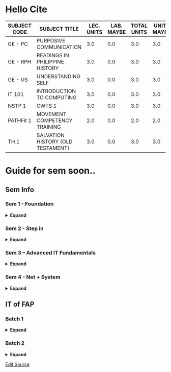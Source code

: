 <title>BSIT CITE</title><link rel="shortcut icon" type="image/x-icon" href="https://ise.web.app/fa/27.png">

<link rel="preload" as="style" href="https://actwu.github.io/md2.css">
<link rel="stylesheet" href="https://actwu.github.io/md2.css">

# Hello Cite

| SUBJECT CODE | SUBJECT TITLE                          | LEC. UNITS | LAB. MAYBE | TOTAL UNITS | UNITS MAYBE |
|--------------|-----------------------------------------|------------|------------|--------------|--------------|
| GE - PC      | PURPOSIVE COMMUNICATION                | 3.0        | 0.0        | 3.0          | 3.0          |
| GE - RPH     | READINGS IN PHILIPPINE HISTORY         | 3.0        | 0.0        | 3.0          | 3.0          |
| GE - US      | UNDERSTANDING SELF                     | 3.0        | 0.0        | 3.0          | 3.0          |
| IT 101       | INTRODUCTION TO COMPUTING              | 3.0        | 0.0        | 3.0          | 3.0          |
| NSTP 1       | CWTS 1                                 | 3.0        | 0.0        | 3.0          | 3.0          |
| PATHFit 1    | MOVEMENT COMPETENCY TRAINING           | 2.0        | 0.0        | 2.0          | 2.0          |
| TH 1         | SALVATION HISTORY (OLD TESTAMENT)      | 3.0        | 0.0        | 3.0          | 3.0          |

# Guide for sem soon..


## Sem Info

### Sem 1 - Foundation

<details>
<summary><strong>Expand</strong></summary>
<table data-sourcepos="26:1-34:254">
<thead>
<tr data-sourcepos="26:1-26:79">
<th data-sourcepos="26:2-26:19"><strong>Subject Code</strong></th>
<th data-sourcepos="26:21-26:53"><strong>Title</strong></th>
<th data-sourcepos="26:55-26:78"><strong>Detailed Breakdown</strong></th>
</tr>
</thead>
<tbody>
<tr data-sourcepos="28:1-28:279">
<td data-sourcepos="28:2-28:19">GE - PC</td>
<td data-sourcepos="28:21-28:53">Purposive Communication</td>
<td data-sourcepos="28:55-28:278">Learn how to write formal documents like essays, memos, business emails, and reports. Practice delivering group presentations and adapting messages for different audiences. Develop research, citation, and outlining skills.</td>
</tr>
<tr data-sourcepos="29:1-29:317">
<td data-sourcepos="29:2-29:19">GE - RPH</td>
<td data-sourcepos="29:21-29:53">Readings in Philippine History</td>
<td data-sourcepos="29:55-29:316">Analyze primary historical sources (documents, letters, photos). Learn critical thinking about history—not just memorizing events. Apply lessons from the past to present-day societal issues. Debate topics like colonialism, nationalism, and Filipino identity.</td>
</tr>
<tr data-sourcepos="30:1-30:310">
<td data-sourcepos="30:2-30:19">GE - US</td>
<td data-sourcepos="30:21-30:53">Understanding the Self</td>
<td data-sourcepos="30:55-30:309">Explore mental health, self-awareness, personality types, values, and goal-setting. Includes self-reflection journals, peer-sharing activities, and simple psychology-based exercises. Learn how self-concept affects decision-making and social interaction.</td>
</tr>
<tr data-sourcepos="31:1-31:280">
<td data-sourcepos="31:2-31:19">IT 101</td>
<td data-sourcepos="31:21-31:53">Introduction to Computing</td>
<td data-sourcepos="31:55-31:279">Learn computer components (CPU, RAM, I/O devices), binary/hex, software vs. hardware, types of networks, cloud computing basics, and IT careers. Create basic flowcharts and pseudo-code. Understand how tech supports society.</td>
</tr>
<tr data-sourcepos="32:1-32:266">
<td data-sourcepos="32:2-32:19">NSTP 1</td>
<td data-sourcepos="32:21-32:53">CWTS 1</td>
<td data-sourcepos="32:55-32:265">Attend orientation on civic duty, disaster preparedness, environmentalism. Join planning for outreach or volunteer projects. Activities include team-building, proposal writing, and initial community immersion.</td>
</tr>
<tr data-sourcepos="33:1-33:232">
<td data-sourcepos="33:2-33:19">PATHFit 1</td>
<td data-sourcepos="33:21-33:53">Movement Competency Training</td>
<td data-sourcepos="33:55-33:231">Conduct physical fitness assessments (BMI, strength, flexibility). Learn warm-ups, basic movement drills, posture analysis. Submit fitness logs and personal improvement plans.</td>
</tr>
<tr data-sourcepos="34:1-34:254">
<td data-sourcepos="34:2-34:19">TH 1</td>
<td data-sourcepos="34:21-34:53">Salvation History</td>
<td data-sourcepos="34:55-34:253">Study key Old Testament stories (Creation, Exodus, Prophets). Reflect on themes like obedience, sin, and redemption. Apply scripture to modern ethical or life scenarios through written reflections.</td>
</tr>
</tbody>
</table>
</details>

### Sem 2 - Step in

<details>
<summary><strong>Expand</strong></summary>
<table data-sourcepos="78:1-86:232">
<thead>
<tr data-sourcepos="78:1-78:80">
<th data-sourcepos="78:2-78:19"><strong>Subject Code</strong></th>
<th data-sourcepos="78:21-78:54"><strong>Title</strong></th>
<th data-sourcepos="78:56-78:79"><strong>Detailed Breakdown</strong></th>
</tr>
</thead>
<tbody>
<tr data-sourcepos="80:1-80:265">
<td data-sourcepos="80:2-80:19">GE - ETP</td>
<td data-sourcepos="80:21-80:54">Ethics and the Contemporary World</td>
<td data-sourcepos="80:56-80:264">Learn classical ethical theories (Utilitarianism, Deontology, Virtue Ethics). Apply them to modern issues: social media, privacy, AI, politics. Engage in debates, write position papers, and analyze dilemmas.</td>
</tr>
<tr data-sourcepos="81:1-81:260">
<td data-sourcepos="81:2-81:19">GE - MATMW</td>
<td data-sourcepos="81:21-81:54">Mathematics in the Modern World</td>
<td data-sourcepos="81:56-81:259">Explore real-world math: logic gates, Venn diagrams, probability, linear models. Solve problems using math in decision-making, economics, and tech. Group projects may include data collection or surveys.</td>
</tr>
<tr data-sourcepos="82:1-82:281">
<td data-sourcepos="82:2-82:19">GE - AA</td>
<td data-sourcepos="82:21-82:54">Art Appreciation</td>
<td data-sourcepos="82:56-82:280">Analyze artworks by theme, style, culture. Visit museums (virtually or physically). Create basic sketches or photo essays. Discuss Filipino and global art in context of history and politics. Reflective and creative outputs.</td>
</tr>
<tr data-sourcepos="83:1-83:319">
<td data-sourcepos="83:2-83:19">IT 102</td>
<td data-sourcepos="83:21-83:54">Computer Programming 1</td>
<td data-sourcepos="83:56-83:318">Write basic programs in C or Python. Understand syntax, data types, conditionals, loops, functions. Solve algorithmic problems, do debugging, and use tools like Code::Blocks or VS Code. Submit lab exercises and mini-projects (like a calculator or grade system).</td>
</tr>
<tr data-sourcepos="84:1-84:257">
<td data-sourcepos="84:2-84:19">NSTP 2</td>
<td data-sourcepos="84:21-84:54">CWTS 2</td>
<td data-sourcepos="84:56-84:256">Execute your group's community service or outreach project. Present reports on impact. May include feeding programs, clean-up drives, or tutoring. Document activities with logs and reflection papers.</td>
</tr>
<tr data-sourcepos="85:1-85:213">
<td data-sourcepos="85:2-85:19">PATHFit 2</td>
<td data-sourcepos="85:21-85:54">Exercise-based Fitness Activity</td>
<td data-sourcepos="85:56-85:212">Build and follow a personal fitness plan (cardio, strength, flexibility). Track progress and nutrition. Participate in fitness challenges or team workouts.</td>
</tr>
<tr data-sourcepos="86:1-86:232">
<td data-sourcepos="86:2-86:19">TH 2</td>
<td data-sourcepos="86:21-86:54">Christology</td>
<td data-sourcepos="86:56-86:231">Dive into New Testament, Jesus' parables, miracles, passion. Compare historical vs theological Jesus. Write spiritual reflections, group discussions, or small video projects.</td>
</tr>
</tbody>
</table>
</details>

### Sem 3 – Advanced IT Fundamentals


<details>
<summary><strong>Expand</strong></summary>

<table data-sourcepos="130:1-138:184">
<thead>
<tr data-sourcepos="130:1-130:180">
<th data-sourcepos="130:2-130:15">Subject Code</th>
<th data-sourcepos="130:17-130:55">Subject Title</th>
<th data-sourcepos="130:57-130:67">Lec Units</th>
<th data-sourcepos="130:69-130:79">Lab Units</th>
<th data-sourcepos="130:81-130:93">Total Units</th>
<th data-sourcepos="130:95-130:179">Topics &amp; Activities</th>
</tr>
</thead>
<tbody>
<tr data-sourcepos="132:1-132:190">
<td data-sourcepos="132:2-132:15">IT 201</td>
<td data-sourcepos="132:17-132:56">Data Structures and Algorithms</td>
<td data-sourcepos="132:58-132:68">2.0</td>
<td data-sourcepos="132:70-132:80">1.0</td>
<td data-sourcepos="132:82-132:95">3.0</td>
<td data-sourcepos="132:97-132:189">Implement stacks, queues, trees; analyze algorithm efficiency; solve computational problems</td>
</tr>
<tr data-sourcepos="133:1-133:186">
<td data-sourcepos="133:2-133:15">IT 202</td>
<td data-sourcepos="133:17-133:56">Platform Technologies</td>
<td data-sourcepos="133:58-133:68">2.0</td>
<td data-sourcepos="133:70-133:80">1.0</td>
<td data-sourcepos="133:82-133:95">3.0</td>
<td data-sourcepos="133:97-133:185">Explore different OS platforms; understand platform-specific development considerations</td>
</tr>
<tr data-sourcepos="134:1-134:183">
<td data-sourcepos="134:2-134:15">IT 203</td>
<td data-sourcepos="134:17-134:56">Fundamentals of Database Systems</td>
<td data-sourcepos="134:58-134:68">2.0</td>
<td data-sourcepos="134:70-134:80">1.0</td>
<td data-sourcepos="134:82-134:95">3.0</td>
<td data-sourcepos="134:97-134:182">Design relational databases; perform SQL queries; normalize data models</td>
</tr>
<tr data-sourcepos="135:1-135:183">
<td data-sourcepos="135:2-135:15">IT 204</td>
<td data-sourcepos="135:17-135:56">Object-Oriented Programming</td>
<td data-sourcepos="135:58-135:68">2.0</td>
<td data-sourcepos="135:70-135:80">1.0</td>
<td data-sourcepos="135:82-135:95">3.0</td>
<td data-sourcepos="135:97-135:182">Develop applications using OOP principles; implement classes and inheritance</td>
</tr>
<tr data-sourcepos="136:1-136:184">
<td data-sourcepos="136:2-136:15">IT 205</td>
<td data-sourcepos="136:17-136:56">Information Management</td>
<td data-sourcepos="136:58-136:68">3.0</td>
<td data-sourcepos="136:70-136:80">0.0</td>
<td data-sourcepos="136:82-136:95">3.0</td>
<td data-sourcepos="136:97-136:183">Study data lifecycle; manage information systems; understand data governance</td>
</tr>
<tr data-sourcepos="137:1-137:184">
<td data-sourcepos="137:2-137:15">GE - STS</td>
<td data-sourcepos="137:17-137:56">Science, Technology, and Society</td>
<td data-sourcepos="137:58-137:68">3.0</td>
<td data-sourcepos="137:70-137:80">0.0</td>
<td data-sourcepos="137:82-137:95">3.0</td>
<td data-sourcepos="137:97-137:183">Analyze the impact of science and tech on society; discuss ethical considerations</td>
</tr>
<tr data-sourcepos="138:1-138:184">
<td data-sourcepos="138:2-138:15">PE 3</td>
<td data-sourcepos="138:17-138:56">Individual/Dual Sports</td>
<td data-sourcepos="138:58-138:68">2.0</td>
<td data-sourcepos="138:70-138:80">0.0</td>
<td data-sourcepos="138:82-138:95">2.0</td>
<td data-sourcepos="138:97-138:183">Participate in sports activities; develop personal fitness plans</td>
</tr>
</tbody>
</table>
</details>



### Sem 4 - Net + System

<details >
<summary><strong>Expand</strong></summary>
<markdown-accessiblity-table data-catalyst=""><table data-sourcepos="214:1-222:184">
<thead>
<tr data-sourcepos="214:1-214:180">
<th data-sourcepos="214:2-214:15">Subject Code</th>
<th data-sourcepos="214:17-214:55">Subject Title</th>
<th data-sourcepos="214:57-214:67">Lec Units</th>
<th data-sourcepos="214:69-214:79">Lab Units</th>
<th data-sourcepos="214:81-214:93">Total Units</th>
<th data-sourcepos="214:95-214:179">Topics &amp; Activities</th>
</tr>
</thead>
<tbody>
<tr data-sourcepos="216:1-216:184">
<td data-sourcepos="216:2-216:15">IT 206</td>
<td data-sourcepos="216:17-216:56">Networking 1</td>
<td data-sourcepos="216:58-216:68">2.0</td>
<td data-sourcepos="216:70-216:80">1.0</td>
<td data-sourcepos="216:82-216:95">3.0</td>
<td data-sourcepos="216:97-216:183">Understand network models; configure basic network setups; study IP addressing</td>
</tr>
<tr data-sourcepos="217:1-217:184">
<td data-sourcepos="217:2-217:15">IT 207</td>
<td data-sourcepos="217:17-217:58">Integrative Programming and Technologies</td>
<td data-sourcepos="217:60-217:68">2.0</td>
<td data-sourcepos="217:70-217:80">1.0</td>
<td data-sourcepos="217:82-217:95">3.0</td>
<td data-sourcepos="217:97-217:183">Integrate various programming paradigms; develop comprehensive applications</td>
</tr>
<tr data-sourcepos="218:1-218:184">
<td data-sourcepos="218:2-218:15">IT 208</td>
<td data-sourcepos="218:17-218:56">Advanced Database Management Systems</td>
<td data-sourcepos="218:58-218:68">2.0</td>
<td data-sourcepos="218:70-218:80">1.0</td>
<td data-sourcepos="218:82-218:95">3.0</td>
<td data-sourcepos="218:97-218:183">Manage complex databases; implement stored procedures; optimize database performance</td>
</tr>
<tr data-sourcepos="219:1-219:184">
<td data-sourcepos="219:2-219:15">IT 209</td>
<td data-sourcepos="219:17-219:56">Quantitative Methods</td>
<td data-sourcepos="219:58-219:68">3.0</td>
<td data-sourcepos="219:70-219:80">0.0</td>
<td data-sourcepos="219:82-219:95">3.0</td>
<td data-sourcepos="219:97-219:183">Apply statistical methods; analyze quantitative data; use tools like SPSS or Excel</td>
</tr>
<tr data-sourcepos="220:1-220:184">
<td data-sourcepos="220:2-220:15">IT 210</td>
<td data-sourcepos="220:17-220:56">Human-Computer Interaction</td>
<td data-sourcepos="220:58-220:68">3.0</td>
<td data-sourcepos="220:70-220:80">0.0</td>
<td data-sourcepos="220:82-220:95">3.0</td>
<td data-sourcepos="220:97-220:183">Design user interfaces; evaluate user experience; conduct usability testing</td>
</tr>
<tr data-sourcepos="221:1-221:192">
<td data-sourcepos="221:2-221:15">GE - ETHICS</td>
<td data-sourcepos="221:17-221:56">Ethics</td>
<td data-sourcepos="221:58-221:68">3.0</td>
<td data-sourcepos="221:70-221:80">0.0</td>
<td data-sourcepos="221:82-221:95">3.0</td>
<td data-sourcepos="221:97-221:191">Explore ethical theories; apply ethics in IT scenarios; discuss professional responsibilities</td>
</tr>
<tr data-sourcepos="222:1-222:184">
<td data-sourcepos="222:2-222:15">PE 4</td>
<td data-sourcepos="222:17-222:56">Team Sports</td>
<td data-sourcepos="222:58-222:68">2.0</td>
<td data-sourcepos="222:70-222:80">0.0</td>
<td data-sourcepos="222:82-222:95">2.0</td>
<td data-sourcepos="222:97-222:183">Engage in team sports; develop teamwork and strategic skills</td>
</tr>
</tbody>
</table></markdown-accessiblity-table>
</details>

## IT of FAP

### Batch 1

<details>
<summary><strong>Expand</strong></summary>

<table>
<thead>
<tr>
<th>No.</th>
<th>First Name</th>
<th>Section</th>
</tr>
</thead>
<tbody>
<tr>
<td>2</td>
<td>Romelisa</td>
<td></td>
</tr>
<tr>
<td>28</td>
<td>Danah</td>
<td>1A</td>
</tr>
</tbody>
</table>

</details>

### Batch 2

<details>
<summary><strong>Expand</strong></summary>

<table>
<thead>
<tr>
<th>No.</th>
<th>First Name</th>
<th>Section</th>
</tr>
</thead>
<tbody>
<tr>
<td>7</td>
<td>Nai</td>
<td>1A</td>
</tr>
<tr>
<td>16</td>
<td>Cyrus</td>
<td></td>
</tr>
<tr>
<td>18</td>
<td>Tony</td>
<td>1A</td>
</tr>
<tr>
<td>22</td>
<td>Ian</td>
<td>1A</td>
</tr>
<tr>
<td>30</td>
<td>Zebastion</td>
<td></td>
</tr>
</tbody>
</table>
</details>



[Edit Source](https://github.com/actwu/bsit-1a/edit/site/index.md)

